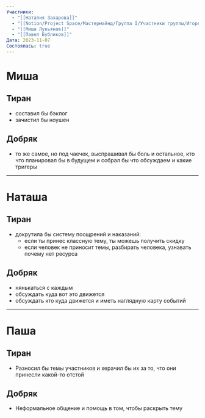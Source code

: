 ```yaml
---
Участники:
  - "[[Наталия Захарова]]"
  - "[[Notion/Project Space/Мастермайнд/Группа I/Участники группы/Игорь Алексеенко/Игорь Алексеенко\\|Игорь Алексеенко]]"
  - "[[Миша Лукьянов]]"
  - "[[Павел Бубликов]]"
Дата: 2023-11-07
Состоялась: true
---
```

# Миша

## Тиран

- составил бы бэклог
- зачистил бы ноушен

## Добряк

- то же самое, но под чаечек, выспрашивал бы боль и остальное, кто что планировал бы в будущем и собрал бы что обсуждаем и какие тригеры

---

# Наташа

## Тиран

- докрутила бы систему поощрений и наказаний:
    - если ты принес классную тему, ты можешь получить скидку
    - если человек не приносит темы, разбирать человека, узнавать почему нет ресурса

## Добряк

- нянькаться с каждым
- обсуждать куда вот это движется
- обсуждать кто куда движется и иметь наглядную карту событий

---

# Паша

## Тиран

- Разносил бы темы участников и херачил бы их за то, что они принесли какой-то отстой

## Добряк

- Неформальное общение и помощь в том, чтобы раскрыть тему